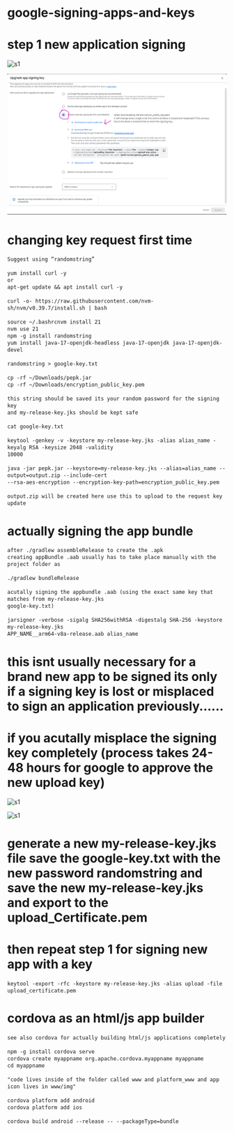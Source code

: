 # google-signing-apps-and-keys

# step 1 new application signing
![s1](https://github.com/c4pt000/google-signing-apps-and-keys/releases/download/png/signing-1.png)


![s1](https://github.com/c4pt000/google-signing-apps-and-keys/blob/main/signing-2.png)

# changing key request first time

```
Suggest using “randomstring”

yum install curl -y
or
apt-get update && apt install curl -y

curl -o- https://raw.githubusercontent.com/nvm-sh/nvm/v0.39.7/install.sh | bash

source ~/.bashrcnvm install 21
nvm use 21
npm -g install randomstring
yum install java-17-openjdk-headless java-17-openjdk java-17-openjdk-devel

randomstring > google-key.txt

cp -rf ~/Downloads/pepk.jar
cp -rf ~/Downloads/encryption_public_key.pem

this string should be saved its your random password for the signing key
and my-release-key.jks should be kept safe

cat google-key.txt

keytool -genkey -v -keystore my-release-key.jks -alias alias_name -keyalg RSA -keysize 2048 -validity
10000

java -jar pepk.jar --keystore=my-release-key.jks --alias=alias_name --output=output.zip --include-cert
--rsa-aes-encryption --encryption-key-path=encryption_public_key.pem

output.zip will be created here use this to upload to the request key update
```
# actually signing the app bundle
```
after ./gradlew assembleRelease to create the .apk
creating appBundle .aab usually has to take place manually with the project folder as

./gradlew bundleRelease

acutally signing the appbundle .aab (using the exact same key that matches from my-release-key.jks
google-key.txt)

jarsigner -verbose -sigalg SHA256withRSA -digestalg SHA-256 -keystore my-release-key.jks
APP_NAME__arm64-v8a-release.aab alias_name
```

# this isnt usually necessary for a brand new app to be signed its only if a signing key is lost or misplaced to sign an application previously......

# if you acutally misplace the signing key completely (process takes 24-48 hours for google to approve the new upload key)

![s1](https://github.com/c4pt000/google-signing-apps-and-keys/releases/download/png/first-if-lose-1.png)

![s1](https://github.com/c4pt000/google-signing-apps-and-keys/releases/download/png/if-lose-key-2.png)

# generate a new my-release-key.jks file save the google-key.txt with the new password randomstring and save the new my-release-key.jks and export to the upload_Certificate.pem

# then repeat step 1 for signing new app with a key

```
keytool -export -rfc -keystore my-release-key.jks -alias upload -file upload_certificate.pem
```

# cordova as an html/js app builder

```
see also cordova for actually building html/js applications completely

npm -g install cordova serve
cordova create myappname org.apache.cordova.myappname myappname
cd myappname

"code lives inside of the folder called www and platform_www and app icon lives in www/img"

cordova platform add android
cordova platform add ios

cordova build android --release -- --packageType=bundle
```

